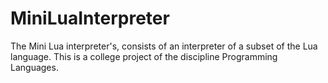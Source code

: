 # MiniLuaInterpreter
The Mini Lua interpreter's, consists of an interpreter of a subset of the Lua language.
This is a college project of the discipline Programming Languages.
